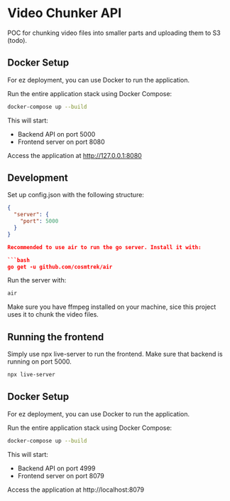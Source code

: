 # Video Chunker API

POC for chunking video files into smaller parts and uploading them to S3 (todo).

## Docker Setup

For ez deployment, you can use Docker to run the application.

Run the entire application stack using Docker Compose:

```bash
docker-compose up --build
```

This will start:
- Backend API on port 5000
- Frontend server on port 8080

Access the application at http://127.0.0.1:8080 

## Development

Set up config.json with the following structure:

```json
{
  "server": {
    "port": 5000
  }
}

Recommended to use air to run the go server. Install it with:

```bash
go get -u github.com/cosmtrek/air
```

Run the server with:

```bash
air
``` 

Make sure you have ffmpeg installed on your machine, sice this project uses it to chunk the video files.


##  Running the frontend

Simply use npx live-server to run the frontend. Make sure that backend is running on port 5000.

```bash
npx live-server
```

## Docker Setup

For ez deployment, you can use Docker to run the application.

Run the entire application stack using Docker Compose:

```bash
docker-compose up --build
```

This will start:
- Backend API on port 4999
- Frontend server on port 8079

Access the application at http://localhost:8079